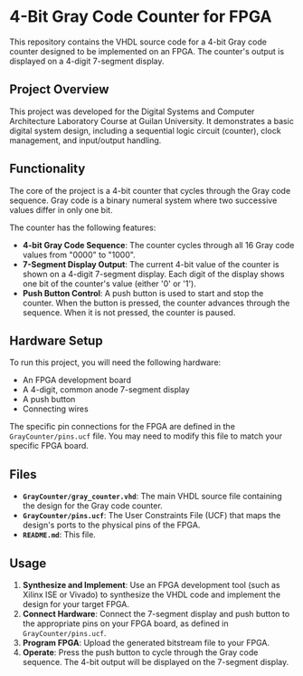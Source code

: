 # 4-Bit Gray Code Counter for FPGA

This repository contains the VHDL source code for a 4-bit Gray code counter designed to be implemented on an FPGA. The counter's output is displayed on a 4-digit 7-segment display.

## Project Overview

This project was developed for the Digital Systems and Computer Architecture Laboratory Course at Guilan University. It demonstrates a basic digital system design, including a sequential logic circuit (counter), clock management, and input/output handling.

## Functionality

The core of the project is a 4-bit counter that cycles through the Gray code sequence. Gray code is a binary numeral system where two successive values differ in only one bit.

The counter has the following features:
- **4-bit Gray Code Sequence**: The counter cycles through all 16 Gray code values from "0000" to "1000".
- **7-Segment Display Output**: The current 4-bit value of the counter is shown on a 4-digit 7-segment display. Each digit of the display shows one bit of the counter's value (either '0' or '1').
- **Push Button Control**: A push button is used to start and stop the counter. When the button is pressed, the counter advances through the sequence. When it is not pressed, the counter is paused.

## Hardware Setup

To run this project, you will need the following hardware:
- An FPGA development board
- A 4-digit, common anode 7-segment display
- A push button
- Connecting wires

The specific pin connections for the FPGA are defined in the `GrayCounter/pins.ucf` file. You may need to modify this file to match your specific FPGA board.

## Files

- **`GrayCounter/gray_counter.vhd`**: The main VHDL source file containing the design for the Gray code counter.
- **`GrayCounter/pins.ucf`**: The User Constraints File (UCF) that maps the design's ports to the physical pins of the FPGA.
- **`README.md`**: This file.

## Usage

1. **Synthesize and Implement**: Use an FPGA development tool (such as Xilinx ISE or Vivado) to synthesize the VHDL code and implement the design for your target FPGA.
2. **Connect Hardware**: Connect the 7-segment display and push button to the appropriate pins on your FPGA board, as defined in `GrayCounter/pins.ucf`.
3. **Program FPGA**: Upload the generated bitstream file to your FPGA.
4. **Operate**: Press the push button to cycle through the Gray code sequence. The 4-bit output will be displayed on the 7-segment display.
